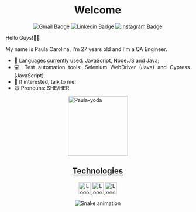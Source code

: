 <h1 align="center">Welcome</h1>

<div align="center">
  
  [![Gmail Badge](https://img.shields.io/badge/-Gmail-FF0000?style=flat-square&labelColor=FF0000&logo=gmail&logoColor=white)](mailto:rathlefpaula@gmail.com)
[![Linkedin Badge](https://img.shields.io/badge/-Linkedin-0B66C2?style=flat-square&logo=Linkedin&logoColor=white)](https://www.linkedin.com/in/qa-paula-carolina/)
[![Instagram Badge](https://img.shields.io/badge/-Instagram-CE3389?style=flat-square&logo=Instagram&logoColor=white)](https://www.instagram.com/paularathlef/)

</div>

<div align="justify">
Hello Guys!👋👋
  
  My name is Paula Carolina, I'm 27 years old and I'm a QA Engineer. 

- 🌱 Languages currently used: JavaScript, Node.JS and Java;
- 💻 Test automation tools: Selenium WebDriver (Java) and Cypress (JavaScript).
- 💬 If interested, talk to me!
- 😄 Pronouns: SHE/HER.

 <div> 
   <div align="center">
   <a align="left" href="https://www.linkedin.com/in/paula-carolina-santos/detail/overlay-view/urn:li:fsd_profileTreasuryMedia:(ACoAABagBKkB4Cp4DIzvRSqowuIKvoH5DcjObSk,1635465604937)/">
     <img height="163em"  alt="Paula-yoda" src="https://media.giphy.com/media/l0K4n42JVSqqUvAQg/giphy.gif">
  </div>
  
</div>

<h2 align="center">Technologies</h2>

<div align="center">
 <a href="https://www.javascript.com/">
    <img height="32" src="https://cdn.jsdelivr.net/gh/devicons/devicon/icons/javascript/javascript-original.svg" alt="Logo do Javascript"/>
   </a>
    <a href="https://nodejs.org/en/">
    <img height="32" alt="Logo-NodeJs" src="https://img.shields.io/badge/Node.js-43853D?style=for-the-badge&logo=node.js&logoColor=white"> 
       <a href="https://www.java.com/pt-BR/about/">
         </a>
    <img height="32" alt="Logo-Java" src="https://img.shields.io/badge/Java-ED8B00?style=for-the-badge&logo=java&logoColor=white">
<p align="center">
  </a>

</div>

  <div align="center">
  
  ![Snake animation](https://github.com/anabdlv/anabdlv/blob/output/github-contribution-grid-snake.svg)
  
</div>
